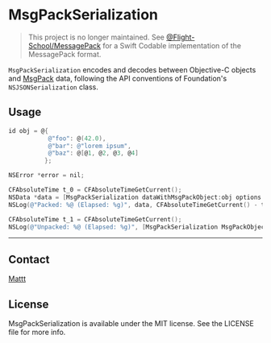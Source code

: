 # MsgPackSerialization

> This project is no longer maintained.
> See [@Flight-School/MessagePack](https://github.com/Flight-School/MessagePack)
> for a Swift Codable implementation of the MessagePack format.

`MsgPackSerialization` encodes and decodes between Objective-C objects and
[MsgPack](http://msgpack.org) data,
following the API conventions of Foundation's `NSJSONSerialization` class.

## Usage

```objective-c
id obj = @{
           @"foo": @(42.0),
           @"bar": @"lorem ipsum",
           @"baz": @[@1, @2, @3, @4]
          };

NSError *error = nil;

CFAbsoluteTime t_0 = CFAbsoluteTimeGetCurrent();
NSData *data = [MsgPackSerialization dataWithMsgPackObject:obj options:0 error:&error];
NSLog(@"Packed: %@ (Elapsed: %g)", data, CFAbsoluteTimeGetCurrent() - t_0);

CFAbsoluteTime t_1 = CFAbsoluteTimeGetCurrent();
NSLog(@"Unpacked: %@ (Elapsed: %g)", [MsgPackSerialization MsgPackObjectWithData:data options:0 error:&error], CFAbsoluteTimeGetCurrent() - t_1);
```

---

## Contact

[Mattt](https://twitter.com/mattt)

## License

MsgPackSerialization is available under the MIT license.
See the LICENSE file for more info.
